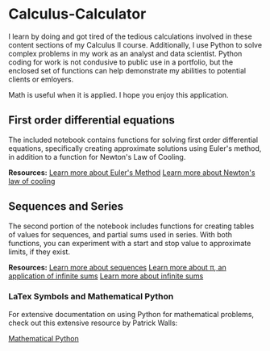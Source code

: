 # Calculus-Calculator #
I learn by doing and got tired of the tedious calculations involved in these content sections of my Calculus II course.  Additionally, I use Python to solve complex problems in my work as an analyst and data scientist. Python coding for work is not condusive to public use in a portfolio, but the enclosed set of functions can help demonstrate my abilities to potential clients or emloyers.

Math is useful when it is applied. I hope you enjoy this application.

## First order differential equations ##
The included notebook contains functions for solving first order differential equations, specifically creating approximate solutions using Euler's method, in addition to a function for Newton's Law of Cooling.

**Resources:**
[Learn more about Euler's Method](https://www.youtube.com/watch?v=ukNbG7muKho)
[Learn more about Newton's law of cooling](https://www.youtube.com/watch?v=_bAjWNsNrQA)

## Sequences and Series ##
The second portion of the notebook includes functions for creating tables of values for sequences, and partial sums used in series.  With both functions, you can experiment with a start and stop value to approximate limits, if they exist.

**Resources:**
[Learn more about sequences](https://tutorial.math.lamar.edu/classes/calcii/Sequences.aspx)
[Learn more about π, an application of infinite sums](https://www.youtube.com/watch?v=d-o3eB9sfls&list=PLZHQObOWTQDMVQcT3414TcPMeEYf_VtPM)
[Learn more about infinite sums](https://www.youtube.com/watch?v=XFDM1ip5HdU)

### LaTex Symbols and Mathematical Python ###
For extensive documentation on using Python for mathematical problems, check out this extensive resource by Patrick Walls:

[Mathematical Python](https://patrickwalls.github.io/mathematicalpython/)